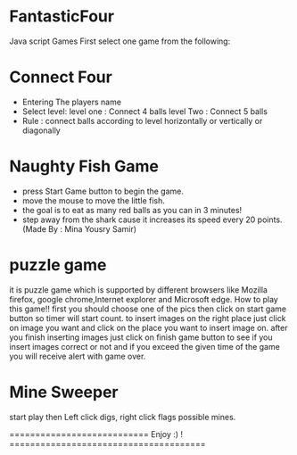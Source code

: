 # FantasticFour
Java script Games
First select one game from the following:

Connect Four 
=====================

- Entering The players name
- Select level:
		level one : Connect 4 balls
		level Two : Connect 5 balls 
- Rule :
		connect balls according to level horizontally or 			vertically or diagonally 
    
    
Naughty Fish Game 
=====================
- press Start Game button to begin the game. 
- move the mouse to move the little fish. 
- the goal is to eat as many red balls as you can in 3 minutes!
- step away from the shark cause it increases its speed every 20 points.
(Made By : Mina Yousry Samir)

puzzle game 
=====================

it is puzzle game which is supported by different browsers like Mozilla firefox, google chrome,Internet explorer and Microsoft edge. 
How to play this game!!
first you should choose one of the pics then click on start game button so timer will start count.
to insert images on the right place just click on image you want and click on the place you want to insert image on.
after you finish inserting images just click on finish game button to see if you insert images correct or not and
if you exceed the given time of the game you will receive alert with game over.
 
Mine Sweeper
=====================
start play then 
Left click digs, right click flags possible mines.

=========================== Enjoy :) ! ====================================== 
